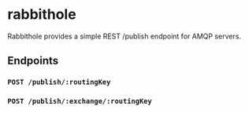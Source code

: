 # rabbithole

Rabbithole provides a simple REST /publish endpoint for AMQP servers.

## Endpoints

### `POST /publish/:routingKey`

### `POST /publish/:exchange/:routingKey`
